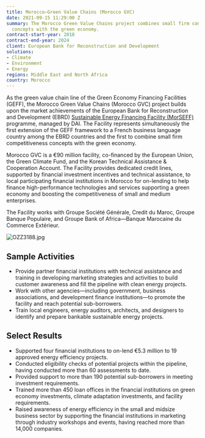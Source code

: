 ```yaml
---
title: Morocco—Green Value Chains (Morocco GVC)
date: 2021-09-15 11:29:00 Z
summary: The Morocco Green Value Chains project combines small firm competitiveness
  concepts with the green economy.
contract-start-year: 2018
contract-end-year: 2024
client: European Bank for Reconstruction and Development
solutions:
- Climate
- Environment
- Energy
regions: Middle East and North Africa
country: Morocco
---
```


As the green value chain line of the Green Economy Financing Facilities (GEFF), the Morocco Green Value Chains (Morocco GVC) project builds upon the market achievements of the European Bank for Reconstruction and Development (EBRD) [Sustainable Energy Financing Facility (MorSEFF)](https://www.dai.com/our-work/projects/morocco-sustainable-energy-financing-facility-morseff) programme, managed by DAI. The Facility represents simultaneously the first extension of the GEFF framework to a French business language country among the EBRD countries and the first to combine small firm competitiveness concepts with the green economy.

Morocco GVC is a €90 million facility, co-financed by the European Union, the Green Climate Fund, and the Korean Technical Assistance & Cooperation Account. The Facility provides dedicated credit lines, supported by financial investment incentives and technical assistance, to local participating financial institutions in Morocco for on-lending to help finance high-performance technologies and services supporting a green economy and boosting the competitiveness of small and medium enterprises.

The Facility works with Groupe Société Générale, Credit du Maroc, Groupe Banque Populaire, and Groupe Bank of Africa—Banque Marocaine du Commerce Extérieur.

![OZZ3188.jpg](/uploads/OZZ3188.jpg)

## Sample Activities

* Provide partner financial institutions with technical assistance and training in developing marketing strategies and activities to build customer awareness and fill the pipeline with clean energy projects.
* Work with other agencies—including government, business associations, and development finance institutions—to promote the facility and reach potential sub-borrowers.
* Train local engineers, energy auditors, architects, and designers to identify and prepare bankable sustainable energy projects.

## Select Results

* Supported four financial institutions to on-lend €5.3 million to 19 approved energy efficiency projects.
* Conducted eligibility checks of potential projects within the pipeline, having conducted more than 60 assessments to date.
* Provided support to more than 190 potential sub-borrowers in meeting investment requirements.
* Trained more than 450 loan offices in the financial institutions on green economy investments, climate adaptation investments, and facility requirements.
* Raised awareness of energy efficiency in the small and midsize business sector by supporting the financial institutions in marketing through industry workshops and events, having reached more than 14,000 companies.
